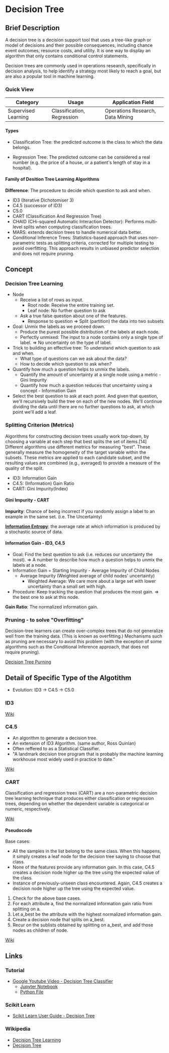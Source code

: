 # Decision Tree

## Brief Description

A decision tree is a decision support tool that uses a tree-like graph or model of decisions and their possible consequences, including chance event outcomes, resource costs, and utility. It is one way to display an algorithm that only contains conditional control statements.

Decision trees are commonly used in operations research, specifically in decision analysis, to help identify a strategy most likely to reach a goal, but are also a popular tool in machine learning.

### Quick View

Category|Usage|Application Field
--------|-----|-----------------
Supervised Learning|Classification, Regression|Operations Research, Data Mining

#### Types

* Classification Tree: the predicted outcome is the class to which the data belongs.

* Regression Tree: The predicted outcome can be considered a real number (e.g. the price of a house, or a patient's length of stay in a hospital).

#### Family of Desition Tree Learning Algorithms

**Difference**: The procedure to decide which question to ask and when.

* ID3 (Iterative Dichotomiser 3)
* C4.5 (successor of ID3)
* C5.0
* CART (Classification And Regression Tree)
* CHAID (CHi-squared Automatic Interaction Detector): Performs multi-level splits when computing classification trees.
* MARS: extends decision trees to handle numerical data better.
* Conditional Inference Trees: Statistics-based approach that uses non-parametric tests as splitting criteria, corrected for multiple testing to avoid overfitting. This approach results in unbiased predictor selection and does not require pruning.

## Concept

### Decision Tree Learning

* Node
    * Receive a list of rows as input.
        * Root node: Receive the entire training set.
        * Leaf node: No further question to ask
    * Ask a true false question about one of the features.
        * Response to question => Split (partition) the data into two subsets
* Goal: Unmix the labels as we proceed down.
    * Produce the purest possible distribution of the labels at each node.
    * Perfectly unmixed: The input to a node contains only a single type of label.
        => No uncertainty on the type of label.
* Trick to building an effective tree: To understand which question to ask and when.
    * What type of questions can we ask about the data?
    * How to decide which question to ask when?
* Quantify how much a question helps to unmix the labels.
    * Quantify the amount of uncertainty at a single node using a metric - Gini Impurity
    * Quantify how much a question reduces that uncertainty using a concept - Information Gain
* Select the best question to ask at each point. And given that question, we'll recursively build the tree on each of the new nodes. We'll continue dividing the data until there are no further questions to ask, at which point we'll add a leaf.

### Splitting Criterion (Metrics)

Algorithms for constructing decision trees usually work top-down, by choosing a variable at each step that best splits the set of items.[14] Different algorithms use different metrics for measuring "best". These generally measure the homogeneity of the target variable within the subsets. These metrics are applied to each candidate subset, and the resulting values are combined (e.g., averaged) to provide a measure of the quality of the split.

* ID3: Information Gain
* C4.5: (Information) Gain Ratio
* CART: Gini Impurity(Index)

#### Gini Impurity - CART

**Impurity**: Chance of being incorrect if you randomly assign a label to an example in the same set. (i.e. The Uncertainty)

[**Information Entropy**](https://en.wikipedia.org/wiki/Entropy_(information_theory)): the average rate at which information is produced by a stochastic source of data.

#### Information Gain - ID3, C4.5

* Goal: Find the best question to ask (i.e. reduces our uncertainty the most).
    => A number to describe how much a question helps to unmix the labels at a node.
* Information Gain = Starting Impurity - Average Impurity of Child Nodes
    * Average Impurity (Weighted average of child nodes' uncertainty)
        * Weighted Average: We care more about a large set with lower uncertainty than a small set with high.
* Procedure: Keep tracking the question that produces the most gain. => the best one to ask at this node.

**Gain Ratio**: The normalized information gain.

### Pruning - to solve "Overfitting"

Decision-tree learners can create over-complex trees that do not generalize well from the training data. (This is known as overfitting.) Mechanisms such as pruning are necessary to avoid this problem (with the exception of some algorithms such as the Conditional Inference approach, that does not require pruning).

[Decision Tree Purning](https://en.wikipedia.org/wiki/Pruning_(decision_trees))

## Detail of Specific Type of the Algotithm

* Evolution: ID3 -> C4.5 -> C5.0

### ID3

[Wiki](https://en.wikipedia.org/wiki/ID3_algorithm)

### C4.5

* An algorithm to generate a decision tree.
* An extension of ID3 Algorithm. (same author, Ross Quinlan)
* Often reffered to as a Statistical Classifier.
* "A landmark decision tree program that is probably the machine learning workhouse most widely used in practice to date."

[Wiki](https://en.wikipedia.org/wiki/C4.5_algorithm)

### CART

Classification and regression trees (CART) are a non-parametric decision tree learning technique that produces either classification or regression trees, depending on whether the dependent variable is categorical or numeric, respectively.

[Wiki](https://en.wikipedia.org/wiki/Predictive_analytics#Classification_and_regression_trees_.28CART.29)

#### Pseudocode

Base cases:

* All the samples in the list belong to the same class. When this happens, it simply creates a leaf node for the decision tree saying to choose that class.
* None of the features provide any information gain. In this case, C4.5 creates a decision node higher up the tree using the expected value of the class.
* Instance of previously-unseen class encountered. Again, C4.5 creates a decision node higher up the tree using the expected value.

1. Check for the above base cases.
2. For each attribute a, find the normalized information gain ratio from splitting on a.
3. Let a_best be the attribute with the highest normalized information gain.
4. Create a decision node that splits on a_best.
5. Recur on the sublists obtained by splitting on a_best, and add those nodes as children of node.

[Wiki](https://en.wikipedia.org/wiki/C4.5_algorithm)

## Links

### Tutorial

* [Google Youtube Video - Decision Tree Classifier](https://youtu.be/LDRbO9a6XPU)
    * [Jupyter Notebook](https://github.com/random-forests/tutorials/blob/master/decision_tree.ipynb)
    * [Python File](https://github.com/random-forests/tutorials/blob/master/decision_tree.py)

### Scikit Learn

* [Scikit Learn User Guide - Decision Tree](http://scikit-learn.org/stable/modules/tree.html)

### Wikipedia

* [Decision Tree Learning](https://en.wikipedia.org/wiki/Decision_tree_learning)
* [Decision Tree](https://en.wikipedia.org/wiki/Decision_tree)